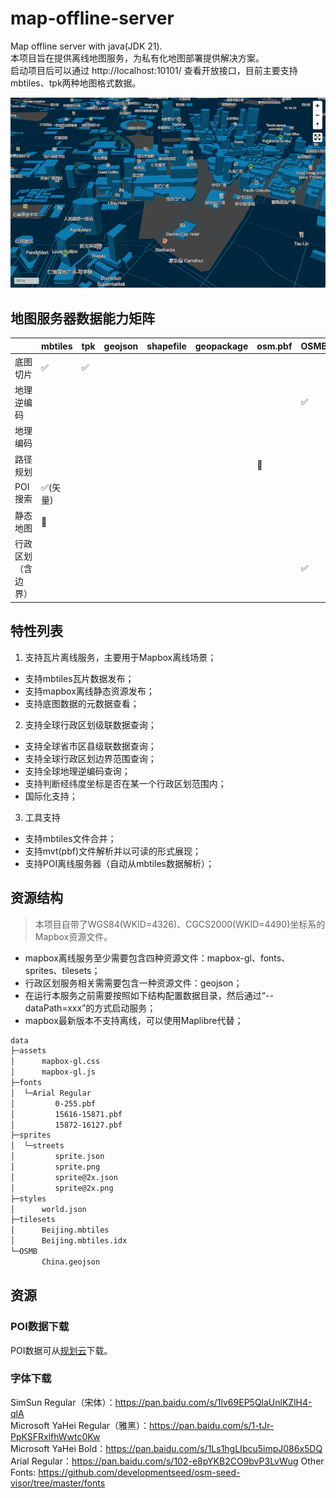 # map-offline-server

Map offline server with java(JDK 21).  
本项目旨在提供离线地图服务，为私有化地图部署提供解决方案。  
启动项目后可以通过 http://localhost:10101/ 查看开放接口，目前主要支持mbtiles、tpk两种地图格式数据。

![Mapbox Offline Demo](./assets/chengdu.png)

## 地图服务器数据能力矩阵

|           | mbtiles                | tpk                | geojson | shapefile | geopackage | osm.pbf   | OSMB(geojson)      |
|-----------|------------------------|--------------------|---------|-----------|------------|-----------|--------------------|
| 底图切片      | :white_check_mark:     | :white_check_mark: |         |           |            |           |                    |
| 地理逆编码     |                        |                    |         |           |            |           | :white_check_mark: |
| 地理编码      |                        |                    |         |           |            |           |                    |
| 路径规划      |                        |                    |         |           |            | :running: |                    |
| POI搜索     | :white_check_mark:(矢量) |                    |         |           |            |           |                    |
| 静态地图      | :running:              |                    |         |           |            |           |                    |
| 行政区划（含边界） |                        |                    |         |           |            |           | :white_check_mark: |


## 特性列表

1. 支持瓦片离线服务，主要用于Mapbox离线场景；

- 支持mbtiles瓦片数据发布；
- 支持mapbox离线静态资源发布；
- 支持底图数据的元数据查看；

2. 支持全球行政区划级联数据查询；

- 支持全球省市区县级联数据查询；
- 支持全球行政区划边界范围查询；
- 支持全球地理逆编码查询；
- 支持判断经纬度坐标是否在某一个行政区划范围内；
- 国际化支持；

3. 工具支持

- 支持mbtiles文件合并；
- 支持mvt(pbf)文件解析并以可读的形式展现；
- 支持POI离线服务器（自动从mbtiles数据解析）；

## 资源结构

> 本项目自带了WGS84(WKID=4326)、CGCS2000(WKID=4490)坐标系的Mapbox资源文件。

- mapbox离线服务至少需要包含四种资源文件：mapbox-gl、fonts、sprites、tilesets；
- 行政区划服务相关需需要包含一种资源文件：geojson；
- 在运行本服务之前需要按照如下结构配置数据目录，然后通过“--dataPath=xxx”的方式启动服务；
- mapbox最新版本不支持离线，可以使用Maplibre代替；

```bash
data
├─assets
│      mapbox-gl.css
│      mapbox-gl.js
├─fonts
│  └─Arial Regular
│         0-255.pbf
│         15616-15871.pbf
│         15872-16127.pbf
├─sprites
│  └─streets
│         sprite.json
│         sprite.png
│         sprite@2x.json
│         sprite@2x.png
├─styles
│      world.json
├─tilesets
│      Beijing.mbtiles
│      Beijing.mbtiles.idx
└─OSMB
       China.geojson
```

## 资源

### POI数据下载

POI数据可从[规划云](http://guihuayun.com/poi/)下载。

### 字体下载

SimSun Regular（宋体）：https://pan.baidu.com/s/1lv69EP5QlaUnlKZlH4-qlA  
Microsoft YaHei Regular（雅黑）：https://pan.baidu.com/s/1-tJr-PpKSFRxlfhWwtc0Kw  
Microsoft YaHei Bold：https://pan.baidu.com/s/1Ls1hgLIbcu5impJ086x5DQ  
Arial Regular：https://pan.baidu.com/s/102-e8pYKB2CO9bvP3LvWug
Other Fonts: https://github.com/developmentseed/osm-seed-visor/tree/master/fonts